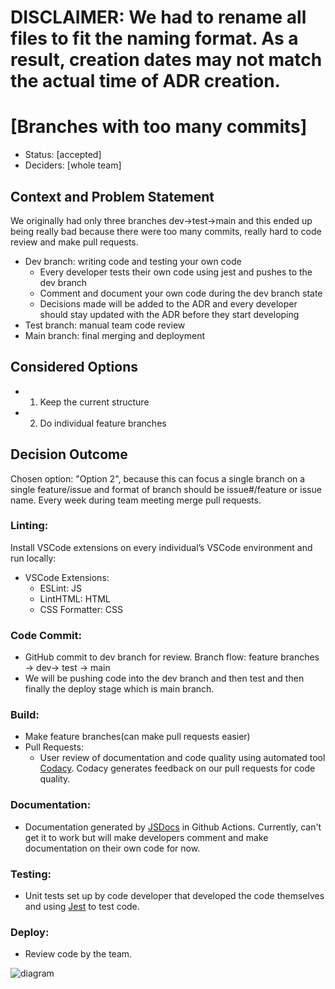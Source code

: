 # DISCLAIMER: We had to rename all files to fit the naming format. As a result, creation dates may not match the actual time of ADR creation.
# [Branches with too many commits]

* Status: [accepted]
* Deciders: [whole team] 

## Context and Problem Statement

We originally had only three branches dev->test->main and this ended up being really bad because there were too many commits, really hard to code review and make pull requests.
- Dev branch: writing code and testing your own code
  - Every developer tests their own code using jest and pushes to the dev branch
  - Comment and document your own code during the dev branch state
  - Decisions made will be added to the ADR and every developer should stay updated with the ADR before they start developing
- Test branch: manual team code review
- Main branch: final merging and deployment

## Considered Options

* 1. Keep the current structure
* 2. Do individual feature branches


## Decision Outcome

Chosen option: "Option 2", because this can focus a single branch on a single feature/issue and format of branch should be issue#/feature or issue name.
Every week during team meeting merge pull requests.

### Linting:
Install VSCode extensions on every individual’s VSCode environment and run locally:
 - VSCode Extensions:
   - ESLint: JS
   - LintHTML: HTML
   - CSS Formatter: CSS

### Code Commit: 
  - GitHub commit to dev branch for review. Branch flow: feature branches -> dev-> test -> main
  - We will be pushing code into the dev branch and then test and then finally the deploy stage which is main branch.

### Build:
  - Make feature branches(can make pull requests easier)
  - Pull Requests:
    -  User review of documentation and code quality using automated tool [Codacy](https://www.codacy.com/product). Codacy generates feedback on our pull requests for code quality.

### Documentation:
  - Documentation generated by [JSDocs](https://jsdoc.app/) in Github Actions. Currently, can't get it to work but will make developers comment and make documentation on their own code for now.

### Testing:
  - Unit tests set up by code developer that developed the code themselves and using [Jest](https://jestjs.io/) to test code.

### Deploy:
  - Review code by  the team.

![diagram](https://github.com/emmorris1100/cse110-w21-group32/blob/main/specs/sys_diagrams/Splice%20-%20CI_CD%20Pipeline.jpg)

